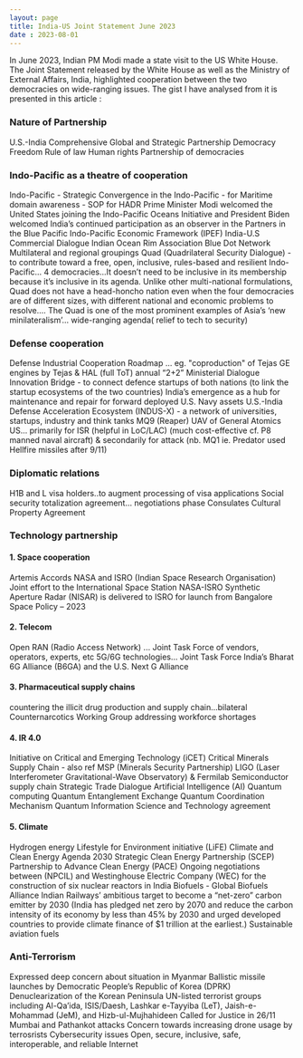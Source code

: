 ```yaml
---
layout: page
title: India-US Joint Statement June 2023
date : 2023-08-01
---
```


In June 2023, Indian PM Modi made a state visit to the US White House. The Joint Statement released by the White House as well as the Ministry of External Affairs, India, highlighted cooperation between the two democracies on wide-ranging issues. The gist I have analysed from it is presented in this article :

### Nature of Partnership 

U.S.-India Comprehensive Global and Strategic Partnership
Democracy
Freedom
Rule of law
Human rights
Partnership of democracies


### Indo-Pacific as a theatre of cooperation

Indo-Pacific - Strategic Convergence in the Indo-Pacific - for Maritime domain awareness - SOP for HADR
Prime Minister Modi welcomed the United States joining the Indo-Pacific Oceans Initiative and President Biden welcomed India’s continued participation as an observer in the Partners in the Blue Pacific
Indo-Pacific Economic Framework (IPEF) 
India-U.S Commercial Dialogue
Indian Ocean Rim Association
Blue Dot Network
Multilateral and regional groupings
Quad (Quadrilateral Security Dialogue) - to contribute toward a free, open, inclusive, rules-based and resilient Indo-Pacific... 4 democracies...It doesn’t need to be inclusive in its membership because it’s inclusive in its agenda. Unlike other multi-national formulations, Quad does not have a head-honcho nation even when the four democracies are of different sizes, with different national and economic problems to resolve.... The Quad is one of the most prominent examples of Asia’s ‘new minilateralism’... wide-ranging agenda( relief to tech to security)


### Defense cooperation

Defense Industrial Cooperation Roadmap ... eg. "coproduction" of Tejas GE engines by Tejas & HAL (full ToT)
annual “2+2” Ministerial Dialogue
Innovation Bridge - to connect defence startups of both nations (to link the startup ecosystems of the two countries)
India’s emergence as a hub for maintenance and repair for forward deployed U.S. Navy assets
U.S.-India Defense Acceleration Ecosystem (INDUS-X) - a network of universities, startups, industry and think tanks
MQ9 (Reaper) UAV of General Atomics US... primarily for ISR (helpful in LoC/LAC) (much cost-effective cf. P8 manned naval aircraft) & secondarily for attack (nb. MQ1 ie. Predator used Hellfire missiles after 9/11)


### Diplomatic relations

H1B and L visa holders..to augment processing of visa applications
Social security totalization agreement... negotiations phase
Consulates
Cultural Property Agreement

### Technology partnership

#### 1. Space cooperation

Artemis Accords
NASA and ISRO (Indian Space Research Organisation)
Joint effort to the International Space Station
NASA-ISRO Synthetic Aperture Radar (NISAR) is delivered to ISRO for launch from Bangalore
Space Policy – 2023

#### 2. Telecom

Open RAN (Radio Access Network) ... Joint Task Force of vendors, operators, experts, etc
5G/6G technologies... Joint Task Force
India’s Bharat 6G Alliance (B6GA) and the U.S. Next G Alliance

#### 3. Pharmaceutical supply chains

countering the illicit drug production and supply chain...bilateral Counternarcotics Working Group
addressing workforce shortages

#### 4. IR 4.0

Initiative on Critical and Emerging Technology (iCET)
Critical Minerals Supply Chain - also ref MSP (Minerals Security Partnership)
LIGO (Laser Interferometer Gravitational-Wave Observatory) & Fermilab
Semiconductor supply chain
Strategic Trade Dialogue
Artificial Intelligence (AI)
Quantum computing
Quantum Entanglement Exchange
Quantum Coordination Mechanism
Quantum Information Science and Technology agreement

#### 5. Climate

Hydrogen energy
Lifestyle for Environment initiative (LiFE)
Climate and Clean Energy Agenda 2030 
Strategic Clean Energy Partnership (SCEP)
Partnership to Advance Clean Energy (PACE)
Ongoing negotiations between (NPCIL) and Westinghouse Electric Company (WEC) for the construction of six nuclear reactors in India
Biofuels - Global Biofuels Alliance
Indian Railways’ ambitious target to become a “net-zero” carbon emitter by 2030 (India has pledged net zero by 2070 and reduce the carbon intensity of its economy by less than 45% by 2030 and urged developed countries to provide climate finance of $1 trillion at the earliest.)
Sustainable aviation fuels


### Anti-Terrorism

Expressed deep concern about situation in Myanmar
Ballistic missile launches by Democratic People’s Republic of Korea (DPRK)
Denuclearization of the Korean Peninsula
UN-listed terrorist groups including Al-Qa’ida, ISIS/Daesh, Lashkar e-Tayyiba (LeT), Jaish-e-Mohammad (JeM), and Hizb-ul-Mujhahideen
Called for Justice in 26/11 Mumbai and Pathankot attacks
Concern towards increasing drone usage by terrosrists
Cybersecurity issues
Open, secure, inclusive, safe, interoperable, and reliable Internet